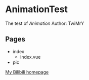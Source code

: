 # AnimationTest
The test of *Animation*
Author: TwiMrY

## Pages
- index
	- index.vue
- pic

[My Bilibili homepage](https://space.bilibili.com/38786615)